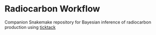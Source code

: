# Radiocarbon Workflow

Companion Snakemake repository for Bayesian inference of radiocarbon production using [ticktack](https://github.com/SharmaLlama/ticktack)
